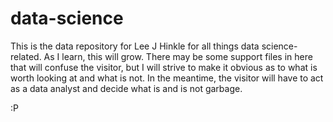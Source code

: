 # data-science

This is the data repository for Lee J Hinkle for all things data science-related. As I learn, this will grow.  There may be some support files in here that will confuse the visitor, but I will strive to make it obvious as to what is worth looking at and what is not.  In the meantime, the visitor will have to act as a data analyst and decide what is and is not garbage.

:P
